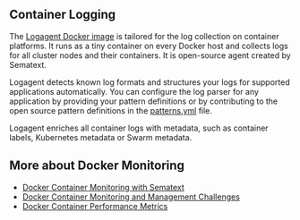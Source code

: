 ## Container Logging

The [Logagent Docker image](https://hub.docker.com/r/sematext/logagent/) is tailored for the log collection on container platforms. It runs as a tiny container on every Docker host and collects logs for all cluster nodes and their containers. It is open-source agent created by Sematext.

Logagent detects known log formats and structures your logs for supported applications automatically. You can configure the log parser for any application by providing your pattern definitions or by contributing to the open source pattern definitions in the [patterns.yml](https://github.com/sematext/logagent-js/blob/master/patterns.yml) file.

Logagent enriches all container logs with metadata, such as container labels, Kubernetes metadata or Swarm metadata.

## More about Docker Monitoring
* [Docker Container Monitoring with Sematext](https://sematext.com/blog/docker-container-monitoring-with-sematext/)
* [Docker Container Monitoring and Management Challenges](https://sematext.com/blog/docker-container-monitoring-management-challenges/)
* [Docker Container Performance Metrics](https://sematext.com/blog/top-docker-metrics-to-watch/)
